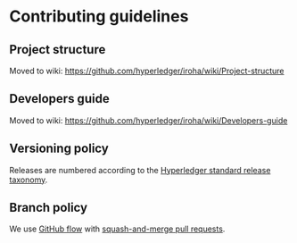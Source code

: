 # Contributing guidelines

## Project structure

Moved to wiki: https://github.com/hyperledger/iroha/wiki/Project-structure

## Developers guide

Moved to wiki: https://github.com/hyperledger/iroha/wiki/Developers-guide

## Versioning policy

Releases are numbered according to the [Hyperledger standard release taxonomy](https://docs.google.com/document/d/1u9pt-bXeOXefYBB1uYE6M-D6CtmkC1lGCjmicSlZgVA/edit).

## Branch policy

We use [GitHub flow](https://guides.github.com/introduction/flow/) with [squash-and-merge pull requests](https://help.github.com/articles/about-pull-request-merges/#squash-and-merge-your-pull-request-commits).
